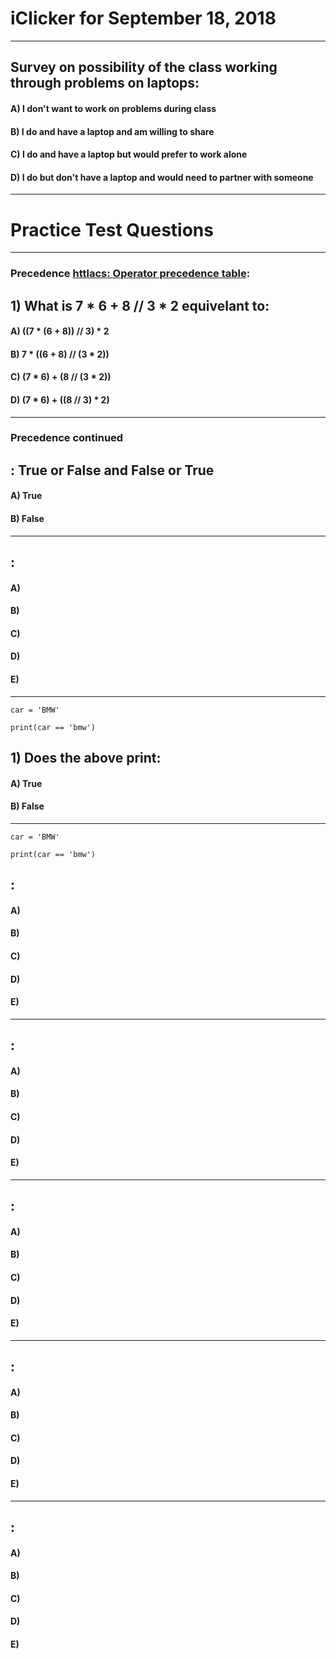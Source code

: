 
# iClicker for September 18, 2018

---

## Survey on possibility of the class working through problems on laptops:
#### A) I don't want to work on problems during class
#### B) I do and have a laptop and am willing to share
#### C) I do and have a laptop but would prefer to work alone
#### D) I do but don't have a laptop and would need to partner with someone 


---

# Practice Test Questions

---

### Precedence [httlacs: Operator precedence table](http://interactivepython.org/runestone/static/CS152f17/Appendices/PrecedenceTable.html): 

## 1) What is 7 * 6 + 8 // 3 * 2 equivelant to:
#### A) ((7 * (6 + 8)) // 3) * 2
#### B) 7 * ((6 + 8) // (3 * 2))
#### C) (7 * 6) + (8 // (3 * 2))
#### D) (7 * 6) + ((8 // 3) * 2)


---

### Precedence continued

## : True or False and False or True
#### A) True
#### B) False



---


## :
#### A) 
#### B) 
#### C) 
#### D) 
#### E) 

---

```
car = 'BMW'

print(car == 'bmw')
```

## 1) Does the above print:
#### A) True
#### B) False

---

```
car = 'BMW'

print(car == 'bmw')
```

## :
#### A) 
#### B) 
#### C) 
#### D) 
#### E) 


---


## :
#### A) 
#### B) 
#### C) 
#### D) 
#### E) 


---


## :
#### A) 
#### B) 
#### C) 
#### D) 
#### E) 


---


## :
#### A) 
#### B) 
#### C) 
#### D) 
#### E) 


---


## :
#### A) 
#### B) 
#### C) 
#### D) 
#### E) 